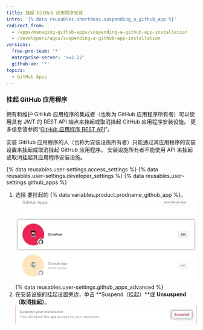 ```yaml
---
title: 挂起 GitHub 应用程序安装
intro: '{% data reusables.shortdesc.suspending_a_github_app %}'
redirect_from:
  - /apps/managing-github-apps/suspending-a-github-app-installation
  - /developers/apps/suspending-a-github-app-installation
versions:
  free-pro-team: '*'
  enterprise-server: '>=2.22'
  github-ae: '*'
topics:
  - GitHub Apps
---
```

### 挂起 GitHub 应用程序

拥有和维护 GitHub 应用程序的集成者（也称为 GitHub 应用程序所有者）可以使用具有 JWT 的 REST API 端点来挂起或取消挂起 GitHub 应用程序安装设施。 更多信息请参阅“[GitHub 应用程序 REST API](/rest/reference/apps)”。

安装 GitHub 应用程序的人（也称为安装设施所有者）只能通过其应用程序的安装设置来挂起或取消挂起 GitHub 应用程序。 安装设施所有者不能使用 API 来挂起或取消挂起其应用程序安装设施。

{% data reusables.user-settings.access_settings %}
{% data reusables.user-settings.developer_settings %}
{% data reusables.user-settings.github_apps %}
1. 选择
要挂起的 {% data variables.product.prodname_github_app %}。
![应用程序选择](/assets/images/github-apps/github_apps_select-app.png)
{% data reusables.user-settings.github_apps_advanced %}
6. 在安装设施的挂起设置旁边，单击 **Suspend（挂起）**或 **Unsuspend（取消挂起）**。 ![挂起 GitHub 应用程序](/assets/images/github-apps/suspend-a-github-app.png)
